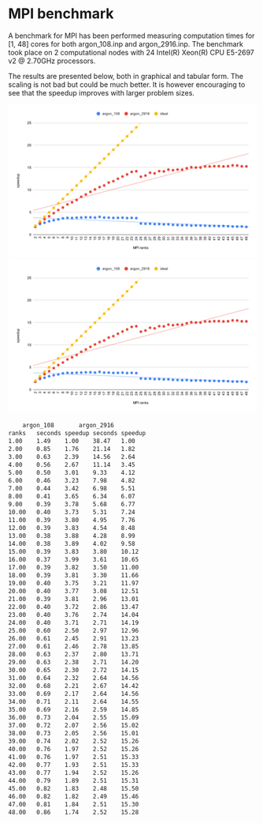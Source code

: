 # MPI benchmark 


A benchmark for MPI has been performed measuring computation times for [1, 48] cores for both argon_108.inp and argon_2916.inp. 
The benchmark took place on 2 computational nodes with 24 Intel(R) Xeon(R) CPU E5-2697 v2 @ 2.70GHz processors. 

The results are presented below, both in graphical and tabular form. 
The scaling is not bad but could be much better. 
It is however encouraging to see that the speedup improves with larger problem sizes. 


![MPI scaling](./mpi.svg)
<img src="./mpi.svg">


```
	argon_108		argon_2916	
ranks	seconds	speedup	seconds	speedup
1.00	1.49	1.00	38.47	1.00
2.00	0.85	1.76	21.14	1.82
3.00	0.63	2.39	14.56	2.64
4.00	0.56	2.67	11.14	3.45
5.00	0.50	3.01	9.33	4.12
6.00	0.46	3.23	7.98	4.82
7.00	0.44	3.42	6.98	5.51
8.00	0.41	3.65	6.34	6.07
9.00	0.39	3.78	5.68	6.77
10.00	0.40	3.73	5.31	7.24
11.00	0.39	3.80	4.95	7.76
12.00	0.39	3.83	4.54	8.48
13.00	0.38	3.88	4.28	8.99
14.00	0.38	3.89	4.02	9.58
15.00	0.39	3.83	3.80	10.12
16.00	0.37	3.99	3.61	10.65
17.00	0.39	3.82	3.50	11.00
18.00	0.39	3.81	3.30	11.66
19.00	0.40	3.75	3.21	11.97
20.00	0.40	3.77	3.08	12.51
21.00	0.39	3.81	2.96	13.01
22.00	0.40	3.72	2.86	13.47
23.00	0.40	3.76	2.74	14.04
24.00	0.40	3.71	2.71	14.19
25.00	0.60	2.50	2.97	12.96
26.00	0.61	2.45	2.91	13.23
27.00	0.61	2.46	2.78	13.85
28.00	0.63	2.37	2.80	13.71
29.00	0.63	2.38	2.71	14.20
30.00	0.65	2.30	2.72	14.15
31.00	0.64	2.32	2.64	14.56
32.00	0.68	2.21	2.67	14.42
33.00	0.69	2.17	2.64	14.56
34.00	0.71	2.11	2.64	14.55
35.00	0.69	2.16	2.59	14.85
36.00	0.73	2.04	2.55	15.09
37.00	0.72	2.07	2.56	15.02
38.00	0.73	2.05	2.56	15.01
39.00	0.74	2.02	2.52	15.26
40.00	0.76	1.97	2.52	15.26
41.00	0.76	1.97	2.51	15.33
42.00	0.77	1.93	2.51	15.33
43.00	0.77	1.94	2.52	15.26
44.00	0.79	1.89	2.51	15.31
45.00	0.82	1.83	2.48	15.50
46.00	0.82	1.82	2.49	15.46
47.00	0.81	1.84	2.51	15.30
48.00	0.86	1.74	2.52	15.28
```
